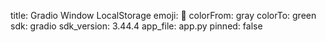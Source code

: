 title: Gradio Window LocalStorage
emoji: 🫙
colorFrom: gray
colorTo: green
sdk: gradio
sdk_version: 3.44.4
app_file: app.py
pinned: false